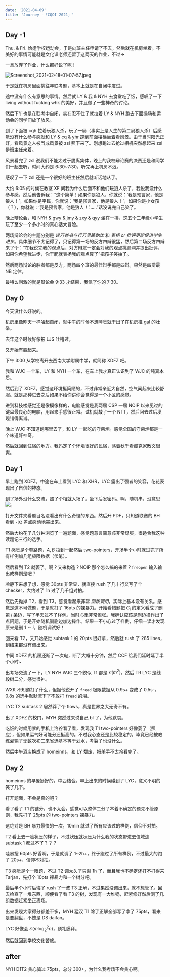 ```yaml
---
date: '2021-04-09'
title: 'Journey -「CQOI 2021」'
---
```


## Day -1

Thu. & Fri. 恰逢学校运动会，于是向班主任申请了不去，然后就在机房坐着。不美好的事情可能就是文化课老师还留了这两天的作业，不过->

一旦放弃了作业，什么都好说了呢！

![Screenshot_2021-02-18-01-07-57.jpeg](https://i.loli.net/2021/04/10/hEX6vgW7k4AQDeH.jpg)

于是就在机房里面挑往年联考题，基本上就是在自闭中度过。

途中没有什么有意思的事情。然后就 LY & 我 & NYH 去食堂吃了饭，感叹了一下 living without fucking whk 的美好，并且做了一些神奇的讨论。

然后下午也是在联考中自闭，实在忍不住了就拉着 LY & NYH 跑去下面操场和运动会的同学们放了放风。

到了下面被 cqh 拉着玩狼人杀，玩了一局（事实上是人生的第二局狼人杀）后感觉没有什么参与感就和 LY & cq & yhr 跑到前面楼梯坐着看风景。由于当时阳光正好，看风景之人被当成风景被 zsl 照下来了。刚想跑过去抢过相机突然想起来 zsl 是班主任来着。

风景看完了 zsl 说我们不能太过于脱离集体，晚上的我校辩论赛的决赛还是和同学们一起去听，时间大约是 6:30~7:30，听完再上机房不迟。

感叹了一下 zsl 还是一个很好的班主任然后就听话地从了。

大约 6:05 的时候在教室 XF 问我为什么后面不和他们玩狼人杀了，我说我没什么参与感，然后他告诉我：“这个简单！如果你是狼人，你就说：‘我是预言家，他是狼人！’，如果你是平民，你就说：‘我是预言家，他是狼人！’，如果你是小女孩（？），你就说：‘我是预言家，他是狼人！’……”话没说完自己笑了。

晚上辩论会，和 NYH & gwy & jmy & zxy & qyy 坐在一排，这五个二年级小学生玩了至少一个多小时的真心话大冒险。

两场辩论会的主题分别是 *读万卷书与行万里路孰优* 和 *表扬 or 批评更能促进学生进步*。具体细节不太记得了，只记得第一场的反方四辩很猛，然后第二场反方四辩来了个：“在我说完我的观点后，对方辩友一定会对我的观点挑漏洞并提出批评，如果你希望我进步，你干脆就表扬我的观点算了”把孩子笑抽了。

然后两场辩论的胜者都是反方，两场四个班的最佳辩手都是四辩。果然是四辩最 NB 定律。

最特么刺激的就是辩论会 9:33 才结束，我信了你的 7:30。

## Day 0

今天没什么好说的。

机房里像昨天一样哈起自闭，就中午的时候不想睡觉就干出了在机房推 gal 的壮举。

去年这个时候好像被 LJS 吐槽过。

又开始有趣起来。

下午 3:00 从学校离开去西南大学附属中学，就简称 XDFZ 吧。

我和 WJC 一个车，LY 和 NYH 一个车，在车上我才真正认识到了 WJC 的纯真本质。

然后到了 XDFZ，感觉这环境挺简陋的，不过非常亲近大自然，空气闻起来比较舒服。就是那种进去之后如果不给你讲你会觉得是一个小区的感觉。

进到科技楼感觉还是像模像样的，电脑感觉是我两届 CSP 一届 NOIP 以来见过的键盘最良心的电脑，用起来手感很正常。试机就敲了一个 NTT，然后回去过后发现错得离谱。

晚上 WJC 不知道跑哪里去了，和 LY 一起吃的守柴炉。感觉全国的守柴炉都是一个味道好神奇。

然后就回到住宿的地方。我妈定了个环境很好的民宿，荡着秋千看臧克家散文很爽。

## Day 1

早上跑到 XDFZ，中途在车上看到 LYC 和 XHR，LYC 露出了强者的笑容，花花表现出了自信的神态。

到了场外没什么交流，照了个相就入场了。坐下后发密码。啊，随机串，没意思 ![](https://啧.tk/no)。

打开文件夹看题目名没看出有什么奇怪的东西。然后开 PDF，只知道联赛的 BH 看到 `-O2` 差点感动地哭出来。

然后大约花了几分钟浏览了一遍题面，感觉题意言简意赅非常舒服，很适合我这种读题记三行的选手。

T1 感觉是个套路题，$A,B$ 拉到一起然后 two-pointers，开场半个小时就过完了所有样例加几组极限数据（伏笔）。

然后看到 T2 就萎了。啊？又来构造？NOIP 那个怎么搞的来着？`freopen` 输入输出成样例是吧？

冷静下来想了想，感觉 30pts 非常显，就直接 rush 了几十行又写了个 checker，大约过了 1h 过了几千组对拍。

然后先抛掉 T2，看到 T3。感觉看起来非常 *函数调用*，实际上基本没有关系。感觉是道不可做题，于是就打了 16pts 的裸暴力。开始看错题把 $G_{i}$ 的定义看成了删第 $i$ 条边，写了半天过不了样例。当时心里非常慌张。我确认应该是删边操作出了点问题，于是开始随机删删边加边操作。结果一不小心过了样例，仔细一读才发现原来是删 $1\sim i$。随机调试好！

回来看 T2，又开始感觉 subtask 1 的 20pts 很好拿，然后就 rush 了 285 lines，到结束都没有调出来。

中间 XDFZ 的机房还断了一次电，断了大概十分钟，然后 CCF 给我们延时延了半个小时~

出考场交流了一下，LY NYH WJC 三个貌似 T1 都是 $\mathcal{O}(m^{2})$。然后 TR LYC 是线段树二分，感觉很神。

WXK 不知道打了什么，但据他说开了 `fread` 极限数据从 0.9s+ 变成了 0.5s-。0.8s 的选手默默流下了不敢打 `fread` 的泪。

LYC T2 subtask 2 居然莽了个 flows，真是世界之大无奇不有。

出了 XDFZ 的校门，MYH 突然过来说自己 bl 了，为他默哀。

吃饭的时候用爹的手机上洛谷看了看，发现我 T1 two-pointers 好像萎了（照应），但如果运气好可能分还挺高的。不过我心态还是比较稳定的，毕竟已经被教练灌输了无数次初二来省选基本等于划水，考裂了也没什么。

然后中午酒店换成了 homeinns，和 LY 颓废，把杀手不太冷看完了。

## Day 2

homeinns 的早餐挺好的，中西结合。早上出来的时候碰到了 LYC，意义不明的笑了几下。

打开题面，不会是真的吧？

看了看了 T1 的链分，也不太会，感觉可以整体二分？本着不确定的题先不管原则，我先打了 25pts 的 two-pointers 裸暴力。

这绝对是 BH 暴力最快的一次，10min 就过了所有应该过的样例，信仰不对拍。

T2 看上去一脸状压的样子，不过状压就状压为什么我的状态带进去值域连 subtask 1 都过不了？？？

哇暴搜 60pts 好香啊，于是就调了 1~2h+，终于跑过了所有样例，不过最大的跑了 20s+，信仰不对拍。

T3 感觉是个一眼题，不过 T2 调太久了只剩 1h 了，而且我也不确定还打不打得来 Tarjan，先打个 10pts 裸暴力和一个树分吧。

最后半个小时后悔了 rush 了一波 T3 正解，不过果然没调出来，就不想管了。回去检查了一堆东西，顺便看了看 T3 的树，发现有一大堆锅，赶紧修好然后测了几组数据赶紧坐正离场。

出来发现大家得分都差不多，MYH 猛汉 T1 除了正解全部写了拿了 75pts，看来是要翻盘，不愧是 DS daifan。

LYC 好像会 $\mathcal{O}(m\log^{2}_{2}n)$，顶礼膜拜。

然后就回到学校文化苦旅。

## after

NYH D1T2 贪心骗过 75pts，总分 300+，为什么我考场不会贪心啊。